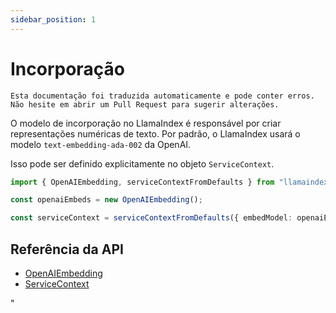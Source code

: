 ```yaml
---
sidebar_position: 1
---
```


# Incorporação

`Esta documentação foi traduzida automaticamente e pode conter erros. Não hesite em abrir um Pull Request para sugerir alterações.`

O modelo de incorporação no LlamaIndex é responsável por criar representações numéricas de texto. Por padrão, o LlamaIndex usará o modelo `text-embedding-ada-002` da OpenAI.

Isso pode ser definido explicitamente no objeto `ServiceContext`.

```typescript
import { OpenAIEmbedding, serviceContextFromDefaults } from "llamaindex";

const openaiEmbeds = new OpenAIEmbedding();

const serviceContext = serviceContextFromDefaults({ embedModel: openaiEmbeds });
```

## Referência da API

- [OpenAIEmbedding](../../api/classes/OpenAIEmbedding.md)
- [ServiceContext](../../api/interfaces/ServiceContext.md)

"
